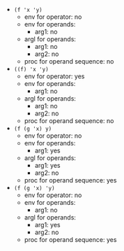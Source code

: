 - `(f 'x 'y)`
  - env for operator: no
  - env for operands:
    - arg1: no
  - argl for operands:
    - arg1: no
    - arg2: no
  - proc for operand sequence: no
- `((f) 'x 'y)`
  - env for operator: yes
  - env for operands:
    - arg1: no
  - argl for operands:
    - arg1: no
    - arg2: no
  - proc for operand sequence: no
- `(f (g 'x) y)`
  - env for operator: no
  - env for operands:
    - arg1: yes
  - argl for operands:
    - arg1: yes
    - arg2: no
  - proc for operand sequence: yes
- `(f (g 'x) 'y)`
  - env for operator: no
  - env for operands:
    - arg1: no
  - argl for operands:
    - arg1: yes
    - arg2: no
  - proc for operand sequence: yes
